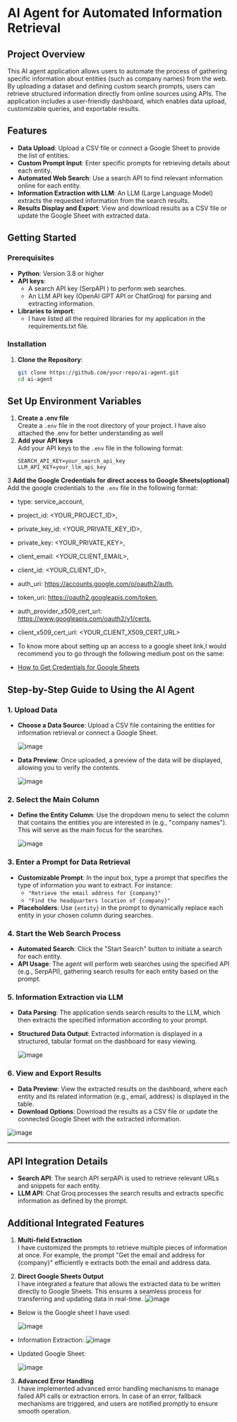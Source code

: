 # AI Agent for Automated Information Retrieval

## Project Overview
This AI agent application allows users to automate the process of gathering specific information about entities (such as company names) from the web. By uploading a dataset and defining custom search prompts, users can retrieve structured information directly from online sources using APIs. The application includes a user-friendly dashboard, which enables data upload, customizable queries, and exportable results.

## Features
- **Data Upload**: Upload a CSV file or connect a Google Sheet to provide the list of entities.
- **Custom Prompt Input**: Enter specific prompts for retrieving details about each entity.
- **Automated Web Search**: Use a search API to find relevant information online for each entity.
- **Information Extraction with LLM**: An LLM (Large Language Model) extracts the requested information from the search results.
- **Results Display and Export**: View and download results as a CSV file or update the Google Sheet with extracted data.

## Getting Started

### Prerequisites
- **Python**: Version 3.8 or higher
- **API keys**:
  - A search API key (SerpAPI ) to perform web searches.
  - An LLM API key (OpenAI GPT API or ChatGroq) for parsing and extracting information.
- **Libraries to import**:
  - I have listed all the required libraries for my application in the requirements.txt file.

### Installation
1. **Clone the Repository**:
   ```bash
   git clone https://github.com/your-repo/ai-agent.git
   cd ai-agent
## Set Up Environment Variables

1. **Create a .env file**  
   Create a `.env` file in the root directory of your project.
   I have also attached the .env for better understanding as well
2. **Add your API keys**  
   Add your API keys to the `.env` file in the following format:
   ```env
   SEARCH_API_KEY=your_search_api_key
   LLM_API_KEY=your_llm_api_key

3 **Add the Google Credentials for direct access to Google Sheets(optional)**
  Add the google credentials to the `.env` file in the following format:
  - type: service_account,
  - project_id: <YOUR_PROJECT_ID>,
  - private_key_id: <YOUR_PRIVATE_KEY_ID>,
  - private_key: <YOUR_PRIVATE_KEY>,
  - client_email: <YOUR_CLIENT_EMAIL>,
  - client_id: <YOUR_CLIENT_ID>,
  - auth_uri: https://accounts.google.com/o/oauth2/auth,
  - token_uri: https://oauth2.googleapis.com/token,
  - auth_provider_x509_cert_url: https://www.googleapis.com/oauth2/v1/certs,
  - client_x509_cert_url: <YOUR_CLIENT_X509_CERT_URL>

- To know more about setting up an access to a google sheet link,I would recommend you to go through the following medium post on the same:
- [How to Get Credentials for Google Sheets](https://medium.com/@a.marenkov/how-to-get-credentials-for-google-sheets-456b7e88c430)



## Step-by-Step Guide to Using the AI Agent

### 1. Upload Data
- **Choose a Data Source**: Upload a CSV file containing the entities for information retrieval or connect a Google Sheet.

  ![image](https://github.com/user-attachments/assets/787ac6ca-06b5-47fb-8fef-e83c636b96ce)

- **Data Preview**: Once uploaded, a preview of the data will be displayed, allowing you to verify the contents.

  ![image](https://github.com/user-attachments/assets/0a421240-b8d9-4c39-ba64-190f5b2e8fc7)


### 2. Select the Main Column
- **Define the Entity Column**: Use the dropdown menu to select the column that contains the entities you are interested in (e.g., "company names"). This will serve as the main focus for the searches.

  ![image](https://github.com/user-attachments/assets/e2192a49-937b-4565-8e88-4d5798b3c076)


### 3. Enter a Prompt for Data Retrieval
- **Customizable Prompt**: In the input box, type a prompt that specifies the type of information you want to extract. For instance:
  - `"Retrieve the email address for {company}"`
  - `"Find the headquarters location of {company}"`
- **Placeholders**: Use `{entity}` in the prompt to dynamically replace each entity in your chosen column during searches.

### 4. Start the Web Search Process
- **Automated Search**: Click the "Start Search" button to initiate a search for each entity.
- **API Usage**: The agent will perform web searches using the specified API (e.g., SerpAPI), gathering search results for each entity based on the prompt.

### 5. Information Extraction via LLM
- **Data Parsing**: The application sends search results to the LLM, which then extracts the specified information according to your prompt.
- **Structured Data Output**: Extracted information is displayed in a structured, tabular format on the dashboard for easy viewing.

  ![image](https://github.com/user-attachments/assets/e02ceb08-cef1-43ce-980e-0ba4e9e025a6)


### 6. View and Export Results
- **Data Preview**: View the extracted results on the dashboard, where each entity and its related information (e.g., email, address) is displayed in the table.
- **Download Options**: Download the results as a CSV file or update the connected Google Sheet with the extracted information.

![image](https://github.com/user-attachments/assets/c8b4a909-7711-4abd-8a19-4bb7c297b8c2)

---

## API Integration Details
- **Search API**: The search API serpAPi is used to retrieve relevant URLs and snippets for each entity.
- **LLM API**: Chat Groq processes the search results and extracts specific information as defined by the prompt.

## Additional Integrated Features

1. **Multi-field Extraction**  
   I have customized the prompts to retrieve multiple pieces of information at once. For example, the prompt "Get the email and address for {company}" efficiently e      extracts both the email and address data.


2. **Direct Google Sheets Output**  
   I have integrated a feature that allows the extracted data to be written directly to Google Sheets. This ensures a seamless process for transferring and updating data in real-time.
    ![image](https://github.com/user-attachments/assets/8c44abeb-489a-4c55-bf15-1a36a63517cf)
   
  - Below is the Google sheet I have used:

    ![image](https://github.com/user-attachments/assets/b141463c-27be-40d9-93b3-1063a8ae126b)

  - Information Extraction:
     ![image](https://github.com/user-attachments/assets/dbe734d0-f569-41f5-b4ca-bc1a8a8e2dc0)

  - Updated Google Sheet:

    ![image](https://github.com/user-attachments/assets/f4214b94-e377-4e0b-90c8-011f66c2a393)



3. **Advanced Error Handling**  
   I have implemented advanced error handling mechanisms to manage failed API calls or extraction errors. In case of an error, fallback mechanisms are triggered, and users are notified promptly to ensure smooth operation.

